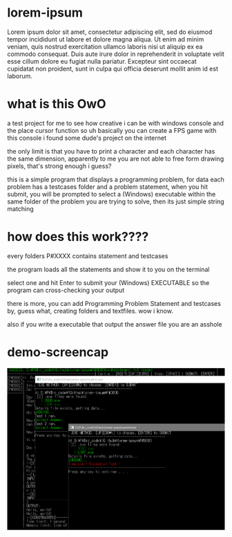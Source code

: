 # lorem-ipsum
Lorem ipsum dolor sit amet, consectetur adipiscing elit, sed do eiusmod tempor incididunt ut labore et dolore magna aliqua. Ut enim ad minim veniam, quis nostrud exercitation ullamco laboris nisi ut aliquip ex ea commodo consequat. Duis aute irure dolor in reprehenderit in voluptate velit esse cillum dolore eu fugiat nulla pariatur. Excepteur sint occaecat cupidatat non proident, sunt in culpa qui officia deserunt mollit anim id est laborum.


# what is this OwO
a test project for me to see how creative i can be with windows console and the place cursor function
so uh basically you can create a FPS game with this console i found some dude's project on the internet

the only limit is that you have to print a character and each character has the same dimension, apparently to me you are not able to free form drawing pixels, that's strong enough i guess?


this is a simple program that displays a programming problem, for data each problem has a testcases folder and a problem statement, when you hit submit, you will be prompted to select a (Windows) executable within the same folder of the problem you are trying to solve, then its just simple string matching

# how does this work????
every folders P#XXXX contains statement and testcases

the program loads all the statements and show it to you on the terminal

select one and hit Enter to submit your (Windows) EXECUTABLE so the program can cross-checking your output

there is more, you can add Programming Problem Statement and testcases by, guess what, creating folders and textfiles. wow i know.

also if you write a executable that output the answer file you are an asshole

# demo-screencap
![alt text](https://github.com/nvatuan/lorem-ipsum/blob/master/project-demo-cap.png?raw=true)
